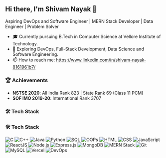 ## Hi there, I'm Shivam Nayak 👋
Aspiring DevOps and Software Engineer | MERN Stack Developer | Data Engineer | Problem Solver
- 🎓 Currently pursuing B.Tech in Computer Science at Vellore Institute of Technology.
- 🌱 Exploring DevOps, Full-Stack Development, Data Science and Software Engineering.
- 📫 How to reach me: https://www.linkedin.com/in/shivam-nayak-8161961b7/

### 🏆 Achievements
- **NSTSE 2020**: All India Rank 823 | State Rank 69 (Class 11 PCM)
- **SOF IMO 2019-20**: International Rank 3707
### 🛠 Tech Stack
### 🛠 Tech Stack
![C](https://img.shields.io/badge/-C-A8B9CC?logo=c&logoColor=white&style=flat)
![C++](https://img.shields.io/badge/-C++-00599C?logo=cplusplus&logoColor=white&style=flat)
![Java](https://img.shields.io/badge/-Java-007396?logo=java&logoColor=white&style=flat)
![Python](https://img.shields.io/badge/-Python-3776AB?logo=python&logoColor=white&style=flat)
![SQL](https://img.shields.io/badge/-SQL-4479A1?logo=postgresql&logoColor=white&style=flat)
![OOPs](https://img.shields.io/badge/-OOPs-FF6F00?logo=databricks&logoColor=white&style=flat)
![HTML](https://img.shields.io/badge/-HTML5-E34F26?logo=html5&logoColor=white&style=flat)
![CSS](https://img.shields.io/badge/-CSS3-1572B6?logo=css3&logoColor=white&style=flat)
![JavaScript](https://img.shields.io/badge/-JavaScript-F7DF1E?logo=javascript&logoColor=black&style=flat)
![ReactJS](https://img.shields.io/badge/-React-61DAFB?logo=react&logoColor=black&style=flat)
![Node.js](https://img.shields.io/badge/-Node.js-339933?logo=node.js&logoColor=white&style=flat)
![Express.js](https://img.shields.io/badge/-Express.js-000000?logo=express&logoColor=white&style=flat)
![MongoDB](https://img.shields.io/badge/-MongoDB-47A248?logo=mongodb&logoColor=white&style=flat)
![MERN Stack](https://img.shields.io/badge/-MERN_Stack-3DDC84?logo=mongodb&logoColor=white&style=flat)
![Git](https://img.shields.io/badge/-Git-F05032?logo=git&logoColor=white&style=flat)
![MySQL](https://img.shields.io/badge/-MySQL-4479A1?logo=mysql&logoColor=white&style=flat)
![Vercel](https://img.shields.io/badge/-Vercel-000000?logo=vercel&logoColor=white&style=flat)
![DevOps](https://img.shields.io/badge/-DevOps-00599C?logo=azurepipelines&logoColor=white&style=flat)

